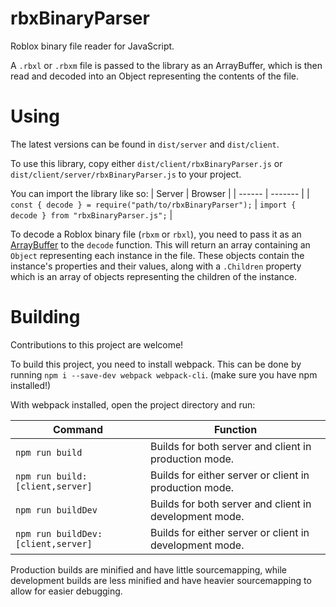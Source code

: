 # rbxBinaryParser

Roblox binary file reader for JavaScript.

A `.rbxl` or `.rbxm` file is passed to the library as an ArrayBuffer, which is then read and decoded into an Object representing the contents of the file.

# Using

The latest versions can be found in `dist/server` and `dist/client`.

To use this library, copy either `dist/client/rbxBinaryParser.js` or `dist/client/server/rbxBinaryParser.js` to your project.

You can import the library like so:
| Server | Browser |
| ------ | ------- |
| `const { decode } = require("path/to/rbxBinaryParser");` | `import { decode } from "rbxBinaryParser.js";` |

To decode a Roblox binary file (`rbxm` or `rbxl`), you need to pass it as an [ArrayBuffer](https://developer.mozilla.org/en-US/docs/Web/JavaScript/Reference/Global_Objects/ArrayBuffer) to the `decode` function. This will return an array containing an `Object` representing each instance in the file. These objects contain the instance's properties and their values, along with a `.Children` property which is an array of objects representing the children of the instance.

# Building

Contributions to this project are welcome!

To build this project, you need to install webpack.
This can be done by running `npm i --save-dev webpack webpack-cli`. (make sure you have npm installed!)

With webpack installed, open the project directory and run:

| Command | Function |
| ------------- | ------------- |
| `npm run build` | Builds for both server and client in production mode. |
| `npm run build:[client,server]` | Builds for either server or client in production mode. |
| `npm run buildDev` | Builds for both server and client in development mode. |
| `npm run buildDev:[client,server]` | Builds for either server or client in development mode. |

Production builds are minified and have little sourcemapping, while development builds are less minified and have heavier sourcemapping to allow for easier debugging.
